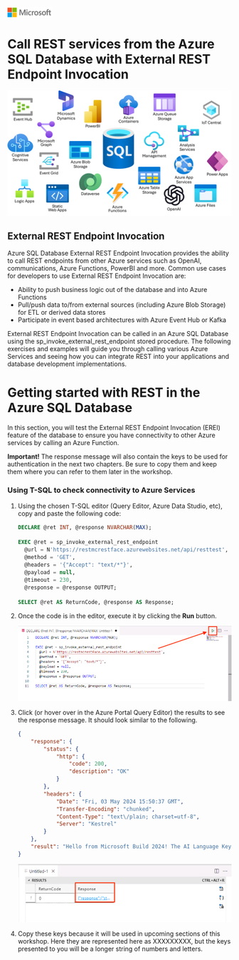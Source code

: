 ![A picture of the Microsoft Logo](./media/graphics/microsoftlogo.png)

# Call REST services from the Azure SQL Database with External REST Endpoint Invocation

![A picture of multiple Azure Services that External REST Endpoint Invocation can use](./media/ch3/rest1.png)

## External REST Endpoint Invocation

Azure SQL Database External REST Endpoint Invocation provides the ability to call REST endpoints from other Azure services such as OpenAI, communications, Azure Functions, PowerBI and more. Common use cases for developers to use External REST Endpoint Invocation are:

* Ability to push business logic out of the database and into Azure Functions
* Pull/push data to/from external sources (including Azure Blob Storage) for ETL or derived data stores
* Participate in event based architectures with Azure Event Hub or Kafka

External REST Endpoint Invocation can be called in an Azure SQL Database using the sp_invoke_external_rest_endpoint stored procedure. The following exercises and examples will guide you through calling various Azure Services and seeing how you can integrate REST into your applications and database development implementations.

# Getting started with REST in the Azure SQL Database

In this section, you will test the External REST Endpoint Invocation (EREI) feature of the database to ensure you have connectivity to other Azure services by calling an Azure Function. 

**Important!** The response message will also contain the keys to be used for authentication in the next two chapters. Be sure to copy them and keep them where you can refer to them later in the workshop.

### Using T-SQL to check connectivity to Azure Services

1. Using the chosen T-SQL editor (Query Editor, Azure Data Studio, etc), copy and paste the following code:

    ```SQL
    DECLARE @ret INT, @response NVARCHAR(MAX);

    EXEC @ret = sp_invoke_external_rest_endpoint
      @url = N'https://restmcrestface.azurewebsites.net/api/resttest',
      @method = 'GET',
      @headers = '{"Accept": "text/*"}',
      @payload = null,
      @timeout = 230,
      @response = @response OUTPUT;

    SELECT @ret AS ReturnCode, @response AS Response;
    ```

1. Once the code is in the editor, execute it by clicking the **Run** button.

    ![A picture of clicking the Run button](./media/ch3/testing1.png)

1. Click (or hover over in the Azure Portal Query Editor) the results to see the response message. It should look similar to the following.

      ```JSON
      {
          "response": {
              "status": {
                  "http": {
                      "code": 200,
                      "description": "OK"
                  }
              },
              "headers": {
                  "Date": "Fri, 03 May 2024 15:50:37 GMT",
                  "Transfer-Encoding": "chunked",
                  "Content-Type": "text\/plain; charset=utf-8",
                  "Server": "Kestrel"
              }
          },
          "result": "Hello from Microsoft Build 2024! The AI Language Key is XXXXXXXXX. The Content Safety Key is XXXXXXXXX"
      }
      ```

    ![A picture of hovering over the results to see the response message](./media/ch3/testing2.png)

1. Copy these keys because it will be used in upcoming sections of this workshop. Here they are represented here as XXXXXXXXX, but the keys presented to you will be a longer string of numbers and letters.